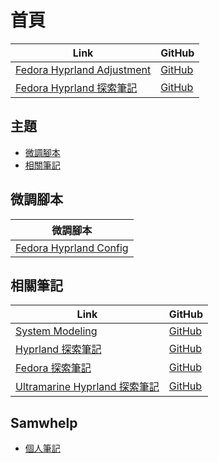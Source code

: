 

# 首頁

| Link | GitHub |
| ---- | ------ |
| [Fedora Hyprland Adjustment](https://samwhelp.github.io/fedora-hyprland-adjustment/) | [GitHub](https://github.com/samwhelp/fedora-hyprland-adjustment) |
| [Fedora Hyprland 探索筆記](https://samwhelp.github.io/note-about-fedora-hyprland/) | [GitHub](https://github.com/samwhelp/note-about-fedora-hyprland) |




## 主題

* [微調腳本](#微調腳本)
* [相關筆記](#相關筆記)




## 微調腳本

| 微調腳本 |
| -------- |
| [Fedora Hyprland Config](https://github.com/samwhelp/fedora-hyprland-adjustment/tree/main/prototype/main/hyprland-config/Main) |




## 相關筆記

| Link | GitHub |
| ---- | ------ |
| [System Modeling](https://samwhelp.github.io/system-modeling/) | [GitHub](https://github.com/samwhelp/system-modeling) |
| [Hyprland 探索筆記](https://samwhelp.github.io/note-about-hyprland/) | [GitHub](https://github.com/samwhelp/note-about-hyprland) |
| [Fedora 探索筆記](https://samwhelp.github.io/note-about-fedora/) | [GitHub](https://github.com/samwhelp/note-about-fedora) |
| [Ultramarine Hyprland 探索筆記](https://samwhelp.github.io/note-about-ultramarine-hyprland/) | [GitHub](https://github.com/samwhelp/note-about-ultramarine-hyprland) |




## Samwhelp

* [個人筆記](https://samwhelp.github.io/book/)
